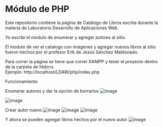 # Módulo de PHP
Este repositorio contiene la página de Catálogo de Libros escrita durante la materia de Laboratorio Desarrollo de Aplicaciones Web.

Yo escribí el modulo de enumerar y agregar autores al sitio.

El modulo de ver el catalogo con imágenes y agregar nuevos libros al sitio fueron hechos por el profesor Erik de Jesús Sánchez Maldonado.

Para correr la página se tiene que correr XAMPP y tener el proyecto dentro de la carpeta de htdocs.  
Ejemplo: http://localhost/LDAW/php/index.php  
  
Funcionamiento

Enumerar autores y dar la opción de borrarlos
![image](https://github.com/A01704868/LDAW/assets/78516893/94aead6b-1e53-455a-91ec-d541b1cfb396)

![image](https://github.com/A01704868/LDAW/assets/78516893/fa52a690-5982-4cba-8b5e-c8ee2ab0412a)

Crear autor nuevo
![image](https://github.com/A01704868/LDAW/assets/78516893/33d244d3-cc3a-4ee0-a4bf-cbe4b3466027)
![image](https://github.com/A01704868/LDAW/assets/78516893/37f1198c-cb9b-47aa-ae1a-a54062e896ab)
![image](https://github.com/A01704868/LDAW/assets/78516893/524bd4b8-c672-4bbf-9652-3a4a4f900dd8)

Y ahora se pueden agregar libros hechos por el nuevo autor
![image](https://github.com/A01704868/LDAW/assets/78516893/aa9bf4db-4102-42fb-8a72-5099795cbbde)
